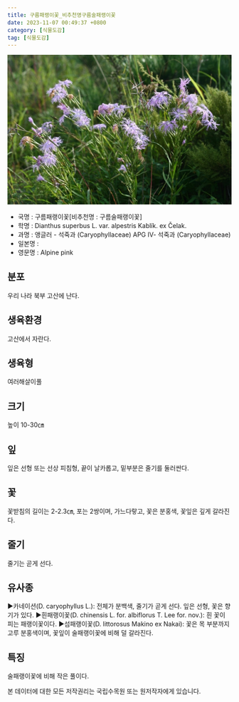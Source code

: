 ```yaml
---
title: 구름패랭이꽃_비추천명구름술패랭이꽃
date: 2023-11-07 00:49:37 +0800
category: [식물도감]
tag: [식물도감]
---
```




![구름패랭이꽃[비추천명 : 구름술패랭이꽃]](/assets/img/fileUpload/plants/basic/Caryophyllaceae/Dianthus/9083/9083_1_th2.jpg)
- 국명 : 구름패랭이꽃[비추천명 : 구름술패랭이꽃]
- 학명 : Dianthus superbus L. var. alpestris Kablík. ex Čelak.
- 과명 : 앵글러 - 석죽과 (Caryophyllaceae) APG Ⅳ- 석죽과 (Caryophyllaceae)
- 일본명 : 
- 영문명 : Alpine pink


## 분포
우리 나라 북부 고산에 난다.
## 생육환경
고산에서 자란다.
## 생육형
여러해살이풀 
## 크기
높이 10-30㎝
## 잎
잎은 선형 또는 선상 피침형, 끝이 날카롭고, 밑부분은 줄기를 둘러싼다.
## 꽃
꽃받침의 길이는 2-2.3㎝, 포는 2쌍이며, 가느다랗고, 꽃은 분홍색, 꽃잎은 깊게 갈라진다.
## 줄기
줄기는 곧게 선다.
## 유사종
▶카네이션(D. caryophyllus L.): 전체가 분백색, 줄기가 곧게 선다. 잎은 선형, 꽃은 향기가 있다. 
▶흰패랭이꽃(D. chinensis L. for. albiflorus T. Lee for. nov.): 흰 꽃이 피는 패랭이꽃이다.
▶섬패랭이꽃(D. littorosus Makino ex Nakai): 꽃은 목 부분까지 고루 분홍색이며, 꽃잎이 술패랭이꽃에 비해 덜 갈라진다. 
## 특징
술패랭이꽃에 비해 작은 풀이다.






본 데이터에 대한 모든 저작권리는 국립수목원 또는 원저작자에게 있습니다.
